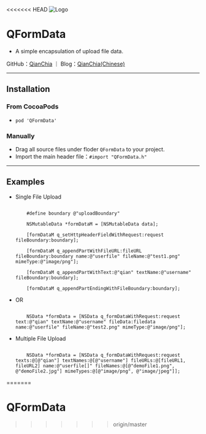 <<<<<<< HEAD
![Logo](https://avatars3.githubusercontent.com/u/13508076?v=3&s=460)
# QFormData

- A simple encapsulation of upload file data.

GitHub：[QianChia](https://github.com/QianChia) ｜ Blog：[QianChia(Chinese)](http://www.cnblogs.com/QianChia)

---
## Installation

### From CocoaPods

- `pod 'QFormData'`

### Manually
- Drag all source files under floder `QFormData` to your project.
- Import the main header file：`#import "QFormData.h"`

---
## Examples

- Single File Upload

	```objc
	
        #define boundary @"uploadBoundary"
        
        NSMutableData *formDataM = [NSMutableData data];
        
        [formDataM q_setHttpHeaderFieldWithRequest:request fileBoundary:boundary];
        
        [formDataM q_appendPartWithFileURL:fileURL fileBoundary:boundary name:@"userfile" fileName:@"test1.png" mimeType:@"image/png"];
        
        [formDataM q_appendPartWithText:@"qian" textName:@"username" fileBoundary:boundary];
        
        [formDataM q_appendPartEndingWithFileBoundary:boundary];
    
	```	
- OR
			
	```objc
	
		NSData *formData = [NSData q_formDataWithRequest:request text:@"qian" textName:@"username" fileData:filedata name:@"userfile" fileName:@"test2.png" mimeType:@"image/png"];
	
	```
- Multiple File Upload

	```objc
	
    	NSData *formData = [NSData q_formDataWithRequest:request texts:@[@"qian"] textNames:@[@"username"] fileURLs:@[fileURL1, fileURL2] name:@"userfile[]" fileNames:@[@"demoFile1.png", @"demoFile2.jpg"] mimeTypes:@[@"image/png", @"image/jpeg"]];
    
	``` 
   
=======
# QFormData
>>>>>>> origin/master
